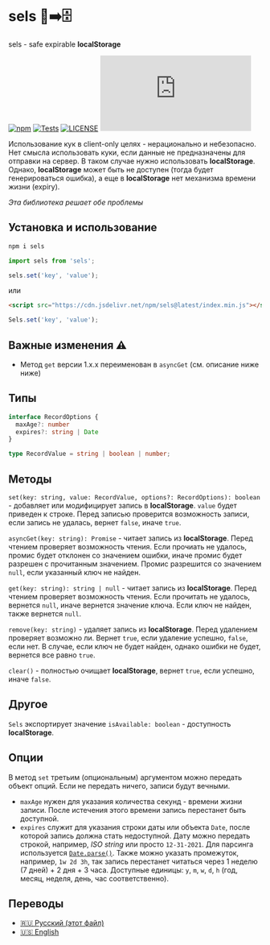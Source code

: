 # sels 🍪➡️🗄
sels - safe expirable **localStorage**

[![npm](https://img.shields.io/npm/v/sels?color=cc3534)](https://www.npmjs.com/package/sels)
[![Tests](https://github.com/yungvldai/sels/actions/workflows/main.yml/badge.svg)](https://github.com/yungvldai/sels/actions/workflows/main.yml)
[![LICENSE](https://img.shields.io/github/license/yungvldai/sels?color=yellow)](https://github.com/yungvldai/sels/blob/master/LICENSE)
![Package size](https://img.shields.io/github/size/yungvldai/sels/.size/index.min.js)

Использование кук в client-only целях - нерационально и небезопасно. Нет смысла использовать куки, если данные не предназначены для отправки на сервер.
В таком случае нужно использовать **localStorage**. Однако, **localStorage** может быть не доступен (тогда будет генерироваться ошибка), а еще в **localStorage**
нет механизма времени жизни (expiry).

*Эта библиотека решает обе проблемы*

## Установка и использование

```bash
npm i sels
```

```js
import sels from 'sels';

sels.set('key', 'value');
```

или

```html
<script src="https://cdn.jsdelivr.net/npm/sels@latest/index.min.js"></script>
```
```js
Sels.set('key', 'value');
```

## Важные изменения ⚠️

 - Метод `get` версии 1.x.x переименован в `asyncGet` (см. описание ниже ниже)

## Типы

```ts
interface RecordOptions {
  maxAge?: number
  expires?: string | Date
}

type RecordValue = string | boolean | number;
```

## Методы

`set(key: string, value: RecordValue, options?: RecordOptions): boolean` - добавляет или модифицирует запись в **localStorage**. `value` будет приведен к строке. 
Перед записью проверится возможность записи, если запись не удалась, вернет `false`, иначе `true`.

`asyncGet(key: string): Promise` - читает запись из **localStorage**. Перед чтением проверяет возможность чтения. Если прочиать не удалось, промис будет отклонен со значением ошибки, 
иначе промис будет разрешен с прочитанным значением. Промис разрешится со значением `null`, если указанный ключ не найден.

`get(key: string): string | null` - читает запись из **localStorage**. Перед чтением проверяет возможность чтения. Если прочитать не удалось, вернется `null`, иначе
вернется значение ключа. Если ключ не найден, также вернется `null`.

`remove(key: string)` - удаляет запись из **localStorage**. Перед удалением проверяет возможно ли. Вернет `true`, если удаление успешно, `false`, если нет. 
В случае, если ключ не будет найден, однако ошибки не будет, вернется все равно `true`.

`clear()` - полностью очищает **localStorage**, вернет `true`, если успешно, иначе `false`.

## Другое

`Sels` экспортирует значение `isAvailable: boolean` - доступность **localStorage**.

## Опции 

В метод `set` третьим (опциональным) аргументом можно передать объект опций. Если не передать ничего, записи будут вечными.

 - `maxAge` нужен для указания количества секунд - времени жизни записи. После истечения этого времени запись перестанет быть доступной.
 - `expires` служит для указания строки даты или объекта `Date`, после которой запись должна стать недоступной. 
Дату можно передать строкой, например, *ISO string* или просто `12-31-2021`. Для парсинга используется [`Date.parse()`](https://developer.mozilla.org/en-US/docs/Web/JavaScript/Reference/Global_Objects/Date/parse).
Также можно указать промежуток, например, `1w 2d 3h`, 
так запись перестанет читаться через 1 неделю (7 дней) + 2 дня + 3 часа. Доступные единицы: `y`, `m`, `w`, `d`, `h` (год, месяц, неделя, день, час соответственно).

## Переводы

 - [🇷🇺 Русский (этот файл)](https://github.com/yungvldai/sels/blob/master/translations/ru/README.md)
 - [🇺🇸 English](https://github.com/yungvldai/sels/blob/master/README.md)
